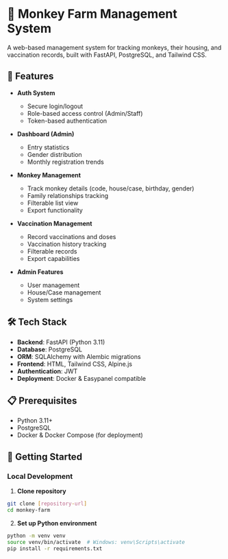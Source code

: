 # 🐒 Monkey Farm Management System

A web-based management system for tracking monkeys, their housing, and vaccination records, built with FastAPI, PostgreSQL, and Tailwind CSS.

## 🌟 Features

- **Auth System**
  - Secure login/logout
  - Role-based access control (Admin/Staff)
  - Token-based authentication

- **Dashboard (Admin)**
  - Entry statistics
  - Gender distribution
  - Monthly registration trends

- **Monkey Management**
  - Track monkey details (code, house/case, birthday, gender)
  - Family relationships tracking
  - Filterable list view
  - Export functionality

- **Vaccination Management**
  - Record vaccinations and doses
  - Vaccination history tracking
  - Filterable records
  - Export capabilities

- **Admin Features**
  - User management
  - House/Case management
  - System settings

## 🛠️ Tech Stack

- **Backend**: FastAPI (Python 3.11)
- **Database**: PostgreSQL
- **ORM**: SQLAlchemy with Alembic migrations
- **Frontend**: HTML, Tailwind CSS, Alpine.js
- **Authentication**: JWT
- **Deployment**: Docker & Easypanel compatible

## 📋 Prerequisites

- Python 3.11+
- PostgreSQL
- Docker & Docker Compose (for deployment)

## 🚀 Getting Started

### Local Development

1. **Clone repository**

```bash
git clone [repository-url]
cd monkey-farm 
```

2. **Set up Python environment**
```bash
python -m venv venv
source venv/bin/activate  # Windows: venv\Scripts\activate
pip install -r requirements.txt
```
